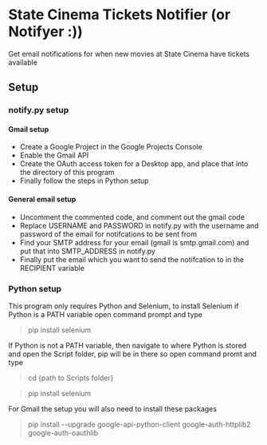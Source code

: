 # State Cinema Tickets Notifier (or Notifyer :))
Get email notifications for when new movies at State Cinema have tickets available

## Setup
### notify.py setup
#### Gmail setup
* Create a Google Project in the Google Projects Console
* Enable the Gmail API
* Create the OAuth access token for a Desktop app, and place that into the directory of this program
* Finally follow the steps in Python setup
#### General email setup
* Uncomment the commented code, and comment out the gmail code
* Replace USERNAME and PASSWORD in notify.py with the username and password of the email for notifcations to be sent from
* Find your SMTP address for your email (gmail is smtp.gmail.com) and put that into SMTP_ADDRESS in notify.py
* Finally put the email which you want to send the notifcation to in the RECIPIENT variable


### Python setup
This program only requires Python and Selenium, to install Selenium if Python is a PATH variable open command prompt and type
> pip install selenium

If Python is not a PATH variable, then navigate to where Python is stored and open the Script folder, pip will be in there so open command promt and type
> cd {path to Scripts folder}

> pip install selenium

For Gmail the setup you will also need to install these packages
>   pip install --upgrade google-api-python-client google-auth-httplib2 google-auth-oauthlib
